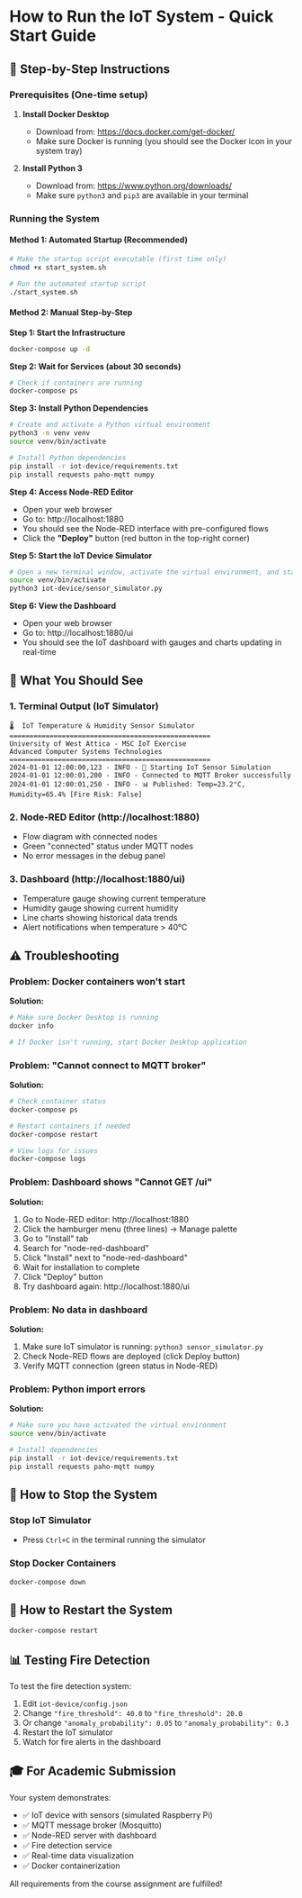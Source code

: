 # How to Run the IoT System - Quick Start Guide

## 🚀 Step-by-Step Instructions

### Prerequisites (One-time setup)
1. **Install Docker Desktop**
   - Download from: https://docs.docker.com/get-docker/
   - Make sure Docker is running (you should see the Docker icon in your system tray)

2. **Install Python 3**
   - Download from: https://www.python.org/downloads/
   - Make sure `python3` and `pip3` are available in your terminal

### Running the System

#### Method 1: Automated Startup (Recommended)
```bash
# Make the startup script executable (first time only)
chmod +x start_system.sh

# Run the automated startup script
./start_system.sh
```

#### Method 2: Manual Step-by-Step

**Step 1: Start the Infrastructure**
```bash
docker-compose up -d
```

**Step 2: Wait for Services (about 30 seconds)**
```bash
# Check if containers are running
docker-compose ps
```

**Step 3: Install Python Dependencies**
```bash
# Create and activate a Python virtual environment
python3 -m venv venv
source venv/bin/activate

# Install Python dependencies
pip install -r iot-device/requirements.txt
pip install requests paho-mqtt numpy
```

**Step 4: Access Node-RED Editor**
- Open your web browser
- Go to: http://localhost:1880
- You should see the Node-RED interface with pre-configured flows
- Click the **"Deploy"** button (red button in the top-right corner)

**Step 5: Start the IoT Device Simulator**
```bash
# Open a new terminal window, activate the virtual environment, and start the simulator
source venv/bin/activate
python3 iot-device/sensor_simulator.py
```

**Step 6: View the Dashboard**
- Open your web browser
- Go to: http://localhost:1880/ui
- You should see the IoT dashboard with gauges and charts updating in real-time

## 🎯 What You Should See

### 1. Terminal Output (IoT Simulator)
```
🌡️  IoT Temperature & Humidity Sensor Simulator
==================================================
University of West Attica - MSC IoT Exercise
Advanced Computer Systems Technologies
==================================================
2024-01-01 12:00:00,123 - INFO - 🚀 Starting IoT Sensor Simulation
2024-01-01 12:00:01,200 - INFO - Connected to MQTT Broker successfully
2024-01-01 12:00:01,250 - INFO - 📊 Published: Temp=23.2°C, Humidity=65.4% [Fire Risk: False]
```

### 2. Node-RED Editor (http://localhost:1880)
- Flow diagram with connected nodes
- Green "connected" status under MQTT nodes
- No error messages in the debug panel

### 3. Dashboard (http://localhost:1880/ui)
- Temperature gauge showing current temperature
- Humidity gauge showing current humidity
- Line charts showing historical data trends
- Alert notifications when temperature > 40°C

## ⚠️ Troubleshooting

### Problem: Docker containers won't start
**Solution:**
```bash
# Make sure Docker Desktop is running
docker info

# If Docker isn't running, start Docker Desktop application
```

### Problem: "Cannot connect to MQTT broker"
**Solution:**
```bash
# Check container status
docker-compose ps

# Restart containers if needed
docker-compose restart

# View logs for issues
docker-compose logs
```

### Problem: Dashboard shows "Cannot GET /ui"
**Solution:**
1. Go to Node-RED editor: http://localhost:1880
2. Click the hamburger menu (three lines) → Manage palette
3. Go to "Install" tab
4. Search for "node-red-dashboard"
5. Click "Install" next to "node-red-dashboard"
6. Wait for installation to complete
7. Click "Deploy" button
8. Try dashboard again: http://localhost:1880/ui

### Problem: No data in dashboard
**Solution:**
1. Make sure IoT simulator is running: `python3 sensor_simulator.py`
2. Check Node-RED flows are deployed (click Deploy button)
3. Verify MQTT connection (green status in Node-RED)

### Problem: Python import errors
**Solution:**
```bash
# Make sure you have activated the virtual environment
source venv/bin/activate

# Install dependencies
pip install -r iot-device/requirements.txt
pip install requests paho-mqtt numpy
```

## 🛑 How to Stop the System

### Stop IoT Simulator
- Press `Ctrl+C` in the terminal running the simulator

### Stop Docker Containers
```bash
docker-compose down
```

## 🔄 How to Restart the System

```bash
docker-compose restart
```

## 📊 Testing Fire Detection

To test the fire detection system:

1. Edit `iot-device/config.json`
2. Change `"fire_threshold": 40.0` to `"fire_threshold": 20.0`
3. Or change `"anomaly_probability": 0.05` to `"anomaly_probability": 0.3`
4. Restart the IoT simulator
5. Watch for fire alerts in the dashboard

## 🎓 For Academic Submission

Your system demonstrates:
- ✅ IoT device with sensors (simulated Raspberry Pi)
- ✅ MQTT message broker (Mosquitto)
- ✅ Node-RED server with dashboard
- ✅ Fire detection service
- ✅ Real-time data visualization
- ✅ Docker containerization

All requirements from the course assignment are fulfilled!
